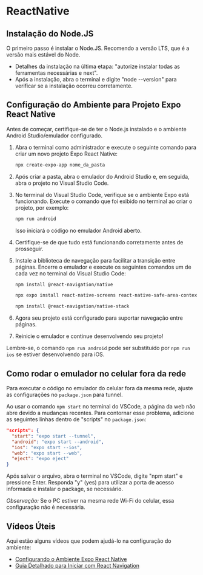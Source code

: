 # ReactNative

## Instalação do Node.JS
O primeiro passo é instalar o Node.JS. Recomendo a versão LTS, que é a versão mais estável do Node.
- Detalhes da instalação na última etapa: "autorize instalar todas as ferramentas necessárias e next".
- Após a instalação, abra o terminal e digite "node --version" para verificar se a instalação ocorreu corretamente.

## Configuração do Ambiente para Projeto Expo React Native

Antes de começar, certifique-se de ter o Node.js instalado e o ambiente Android Studio/emulador configurado.

1. Abra o terminal como administrador e execute o seguinte comando para criar um novo projeto Expo React Native:

    ```bash
    npx create-expo-app nome_da_pasta
    ```

2. Após criar a pasta, abra o emulador do Android Studio e, em seguida, abra o projeto no Visual Studio Code.

3. No terminal do Visual Studio Code, verifique se o ambiente Expo está funcionando. Execute o comando que foi exibido no terminal ao criar o projeto, por exemplo:

    ```bash
    npm run android
    ```

    Isso iniciará o código no emulador Android aberto.

4. Certifique-se de que tudo está funcionando corretamente antes de prosseguir.

5. Instale a biblioteca de navegação para facilitar a transição entre páginas. Encerre o emulador e execute os seguintes comandos um de cada vez no terminal do Visual Studio Code:

    ```bash
    npm install @react-navigation/native
    ```
     ```bash
    npx expo install react-native-screens react-native-safe-area-context
    ```
      ```bash
    npm install @react-navigation/native-stack
    ```

6. Agora seu projeto está configurado para suportar navegação entre páginas.

7. Reinicie o emulador e continue desenvolvendo seu projeto!

Lembre-se, o comando `npm run android` pode ser substituído por `npm run ios` se estiver desenvolvendo para iOS.


## Como rodar o emulador no celular fora da rede

Para executar o código no emulador do celular fora da mesma rede, ajuste as configurações no `package.json` para tunnel.

Ao usar o comando `npm start` no terminal do VSCode, a página da web não abre devido a mudanças recentes. Para contornar esse problema, adicione as seguintes linhas dentro de "scripts" no `package.json`:
```json
"scripts": {
  "start": "expo start --tunnel",
  "android": "expo start --android",
  "ios": "expo start --ios",
  "web": "expo start --web",
  "eject": "expo eject"
}
```
Após salvar o arquivo, abra o terminal no VSCode, digite "npm start" e pressione Enter. Responda "y" (yes) para utilizar a porta de acesso informada e instalar o package, se necessário.

*Observação:* Se o PC estiver na mesma rede Wi-Fi do celular, essa configuração não é necessária.

## Vídeos Úteis

Aqui estão alguns vídeos que podem ajudá-lo na configuração do ambiente:

- [Configurando o Ambiente Expo React Native](https://www.youtube.com/watch?v=1Bwp1BzYLx0)
- [Guia Detalhado para Iniciar com React Navigation](https://www.youtube.com/watch?v=1IpmTcN4JvY)
